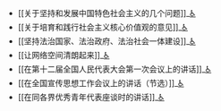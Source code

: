- [[关于坚持和发展中国特色社会主义的几个问题]]_[♿](./关于坚持和发展中国特色社会主义的几个问题.md)
- [[关于培育和践行社会主义核心价值观的意见]]_[♿](./关于培育和践行社会主义核心价值观的意见.md)
- [[坚持法治国家、法治政府、法治社会一体建设]]_[♿](./坚持法治国家、法治政府、法治社会一体建设.md)
- [[让网络空间清朗起来]]_[♿](./让网络空间清朗起来.md)
- [[在第十二届全国人民代表大会第一次会议上的讲话]]_[♿](./在第十二届全国人民代表大会第一次会议上的讲话.md)
- [[在全国宣传思想工作会议上的讲话（节选）]]_[♿](./在全国宣传思想工作会议上的讲话（节选）.md)
- [[在同各界优秀青年代表座谈时的讲话]]_[♿](./在同各界优秀青年代表座谈时的讲话.md)
